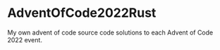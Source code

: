 # AdventOfCode2022Rust
My own advent of code source code solutions to each Advent of Code 2022 event.
